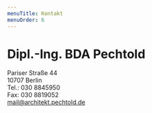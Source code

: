 ```yaml
---
menuTitle: Kontakt
menuOrder: 6
---
```


# Dipl.-Ing. BDA Pechtold
Pariser Straße 44  
10707 Berlin  
Tel.: 030 8845950  
Fax: 030 8819052  
<mail@architekt.pechtold.de>